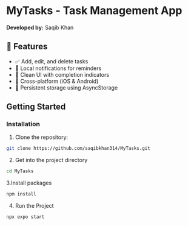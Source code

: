 # MyTasks - Task Management App  


**Developed by:** Saqib Khan  

## 🌟 Features  
- ✅ Add, edit, and delete tasks  
- 🔔 Local notifications for reminders   
- 🎨 Clean UI with completion indicators  
- 📱 Cross-platform (iOS & Android)  
- 💾 Persistent storage using AsyncStorage  

## Getting Started  
  

### Installation  
1. Clone the repository:  
```bash
git clone https://github.com/saqibkhan314/MyTasks.git
```
2. Get into the project directory   
```bash
cd MyTasks
```
3.Install packages  
```bash 
npm install
```
4. Run the Project
```bash
npx expo start 
```
